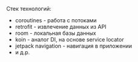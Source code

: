 Стек технологий:
*  coroutines - работа с потоками
*  retrofit - извлечение данных из API
*  room - локальная базы данных
*  koin - аналог DI, на основе service locator
*  jetpack navigation - навигация в приложении
*  и д.р.
